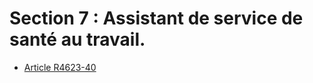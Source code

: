 # Section 7 : Assistant de service de santé au travail.

* [Article R4623-40](./LEGIARTI000025279761.md)
